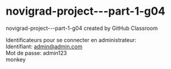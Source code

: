 # novigrad-project---part-1-g04
novigrad-project---part-1-g04 created by GitHub Classroom

Identificateurs pour se connecter en administrateur: <br />
Identifiant: admin@admin.com <br />
Mot de passe: admin123  
monkey
